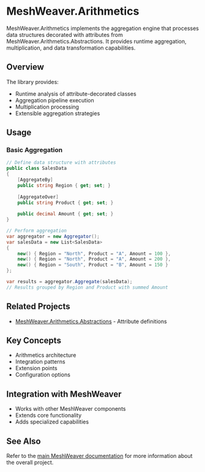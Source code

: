 # MeshWeaver.Arithmetics

MeshWeaver.Arithmetics implements the aggregation engine that processes data structures decorated with attributes from MeshWeaver.Arithmetics.Abstractions. It provides runtime aggregation, multiplication, and data transformation capabilities.

## Overview

The library provides:
- Runtime analysis of attribute-decorated classes
- Aggregation pipeline execution
- Multiplication processing
- Extensible aggregation strategies

## Usage

### Basic Aggregation

```csharp
// Define data structure with attributes
public class SalesData
{
    [AggregateBy]
    public string Region { get; set; }
    
    [AggregateOver]
    public string Product { get; set; }
    
    public decimal Amount { get; set; }
}

// Perform aggregation
var aggregator = new Aggregator();
var salesData = new List<SalesData> 
{
    new() { Region = "North", Product = "A", Amount = 100 },
    new() { Region = "North", Product = "A", Amount = 200 },
    new() { Region = "South", Product = "B", Amount = 150 }
};

var results = aggregator.Aggregate(salesData);
// Results grouped by Region and Product with summed Amount
```


## Related Projects

- [MeshWeaver.Arithmetics.Abstractions](../MeshWeaver.Arithmetics.Abstractions/README.md) - Attribute definitions

## Key Concepts
- Arithmetics architecture
- Integration patterns
- Extension points
- Configuration options

## Integration with MeshWeaver
- Works with other MeshWeaver components
- Extends core functionality
- Adds specialized capabilities

## See Also
Refer to the [main MeshWeaver documentation](../../Readme.md) for more information about the overall project.

